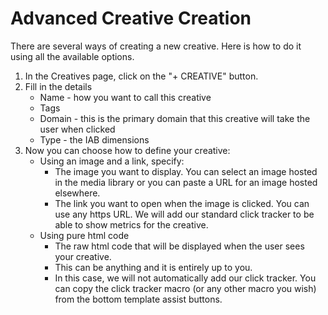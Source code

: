 # Advanced Creative Creation

There are several ways of creating a new creative. Here is how to do it using all the available options.

1. In the Creatives page, click on the "+ CREATIVE" button.
2. Fill in the details
   * Name - how you want to call this creative
   * Tags
   * Domain - this is the primary domain that this creative will take the user when clicked
   * Type - the IAB dimensions
3. Now you can choose how to define your creative:
   * Using an image and a link, specify:
     * The image you want to display. You can select an image hosted in the media library or you can paste a URL for an image hosted elsewhere.
     * The link you want to open when the image is clicked. You can use any https URL. We will add our standard click tracker to be able to show metrics for the creative.
   * Using pure html code
     * The raw html code that will be displayed when the user sees your creative.
     * This can be anything and it is entirely up to you.
     * In this case, we will not automatically add our click tracker. You can copy the click tracker macro (or any other macro you wish) from the bottom template assist buttons.

